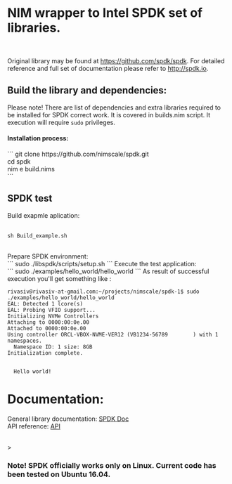 
# NIM wrapper to Intel SPDK set of libraries.
</br>

 Original library may be found at https://github.com/spdk/spdk.
 For detailed reference and full set of documentation please refer to http://spdk.io.


## Build the library and dependencies:

  Please note! There are list of dependencies and extra libraries required to be installed for SPDK correct work. It is covered in builds.nim script. It execution will require ```sudo``` privileges. 

<h4> Installation process: </h4> 
```
git clone https://github.com/nimscale/spdk.git</br>
cd spdk</br>
nim e build.nims</br>
```
</br>

## SPDK test
  Build exapmle aplication:</br>
</br>
```
sh Build_example.sh
```
</br>
  Prepare SPDK environment:</br>
```
sudo ./libspdk/scripts/setup.sh
```
  Execute the test application:</br>
```
sudo ./examples/hello_world/hello_world
```
  As result of successful execution you'll get something like :

```
rivasiv@rivasiv-at-gmail.com:~/projects/nimscale/spdk-1$ sudo ./examples/hello_world/hello_world  
EAL: Detected 1 lcore(s)
EAL: Probing VFIO support...
Initializing NVMe Controllers
Attaching to 0000:00:0e.00
Attached to 0000:00:0e.00
Using controller ORCL-VBOX-NVME-VER12 (VB1234-56789        ) with 1 namespaces.
  Namespace ID: 1 size: 8GB
Initialization complete.


  Hello world!

```
# Documentation:

 General library documentation: [SPDK Doc](http://www.spdk.io/doc/) </br>
 API reference: [API](https://rawgit.com/nimscale/spdk/master/doc/spdk/index.html)</br>
 
 
 </br>
> <h3>Note! SPDK officially works only on Linux. Current code has been tested on Ubuntu 16.04.</h3></br>
